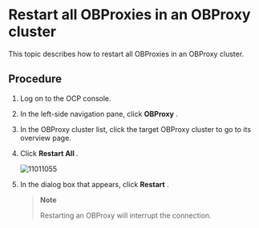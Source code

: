 Restart all OBProxies in an OBProxy cluster 
================================================================

This topic describes how to restart all OBProxies in an OBProxy cluster. 

Procedure 
------------------------------

1. Log on to the OCP console.

   

2. In the left-side navigation pane, click **OBProxy** .

   

3. In the OBProxy cluster list, click the target OBProxy cluster to go to its overview page.

   

4. Click **Restart All** .

   ![11011055](https://help-static-aliyun-doc.aliyuncs.com/assets/img/en-US/2659917361/p345984.png)
   

5. In the dialog box that appears, click **Restart** . 

   > **Note**
   >
   > Restarting an OBProxy will interrupt the connection.
   




